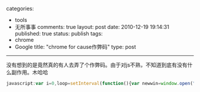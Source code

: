 categories: 
  - tools
  - 无所事事
comments: true
layout: post
date: 2010-12-19 19:14:31
published: true
status: publish
tags: 
  - chrome
  - Google
title: "chrome for cause作弊码"
type: post
---

没有想到的是竟然真的有人去弄了个作弊码。由于对js不熟，不知道到底有没有什么副作用。木哈哈

```javascript
javascript:var i=0,loop=setInterval(function(){var newwin=window.open("http://www.google.com");setTimeout(function(){newwin.close();},500);if(++i>=250) clearInterval(loop);},500);void 0;
```
